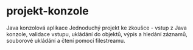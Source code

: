 # projekt-konzole
Java konzolová aplikace
Jednoduchý projekt ke zkoušce - vstup z Java konzole, validace vstupu, ukládání do objektů, výpis a hledání záznamů, souborové 
ukládání a čtení pomocí filestreamu.
